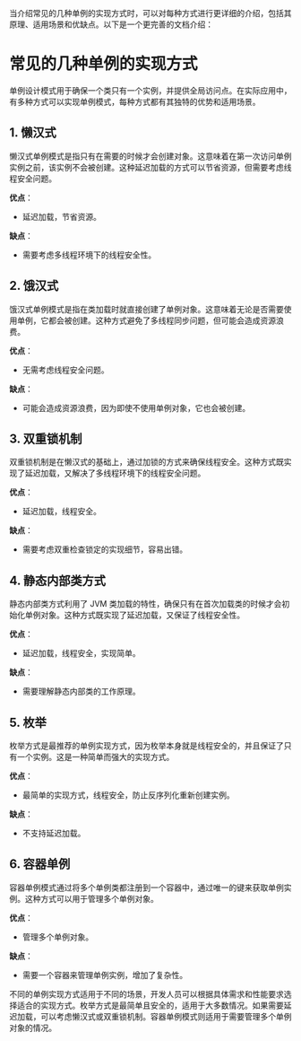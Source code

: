 当介绍常见的几种单例的实现方式时，可以对每种方式进行更详细的介绍，包括其原理、适用场景和优缺点。以下是一个更完善的文档介绍：

# 常见的几种单例的实现方式

单例设计模式用于确保一个类只有一个实例，并提供全局访问点。在实际应用中，有多种方式可以实现单例模式，每种方式都有其独特的优势和适用场景。

## 1. 懒汉式

懒汉式单例模式是指只有在需要的时候才会创建对象。这意味着在第一次访问单例实例之前，该实例不会被创建。这种延迟加载的方式可以节省资源，但需要考虑线程安全问题。

**优点**：
- 延迟加载，节省资源。

**缺点**：
- 需要考虑多线程环境下的线程安全性。

## 2. 饿汉式

饿汉式单例模式是指在类加载时就直接创建了单例对象。这意味着无论是否需要使用单例，它都会被创建。这种方式避免了多线程同步问题，但可能会造成资源浪费。

**优点**：
- 无需考虑线程安全问题。

**缺点**：
- 可能会造成资源浪费，因为即使不使用单例对象，它也会被创建。

## 3. 双重锁机制

双重锁机制是在懒汉式的基础上，通过加锁的方式来确保线程安全。这种方式既实现了延迟加载，又解决了多线程环境下的线程安全问题。

**优点**：
- 延迟加载，线程安全。

**缺点**：
- 需要考虑双重检查锁定的实现细节，容易出错。

## 4. 静态内部类方式

静态内部类方式利用了 JVM 类加载的特性，确保只有在首次加载类的时候才会初始化单例对象。这种方式既实现了延迟加载，又保证了线程安全性。

**优点**：
- 延迟加载，线程安全，实现简单。

**缺点**：
- 需要理解静态内部类的工作原理。

## 5. 枚举

枚举方式是最推荐的单例实现方式，因为枚举本身就是线程安全的，并且保证了只有一个实例。这是一种简单而强大的实现方式。

**优点**：
- 最简单的实现方式，线程安全，防止反序列化重新创建实例。

**缺点**：
- 不支持延迟加载。

## 6. 容器单例

容器单例模式通过将多个单例类都注册到一个容器中，通过唯一的键来获取单例实例。这种方式可以用于管理多个单例对象。

**优点**：
- 管理多个单例对象。

**缺点**：
- 需要一个容器来管理单例实例，增加了复杂性。

不同的单例实现方式适用于不同的场景，开发人员可以根据具体需求和性能要求选择适合的实现方式。枚举方式是最简单且安全的，适用于大多数情况。如果需要延迟加载，可以考虑懒汉式或双重锁机制。容器单例模式则适用于需要管理多个单例对象的情况。